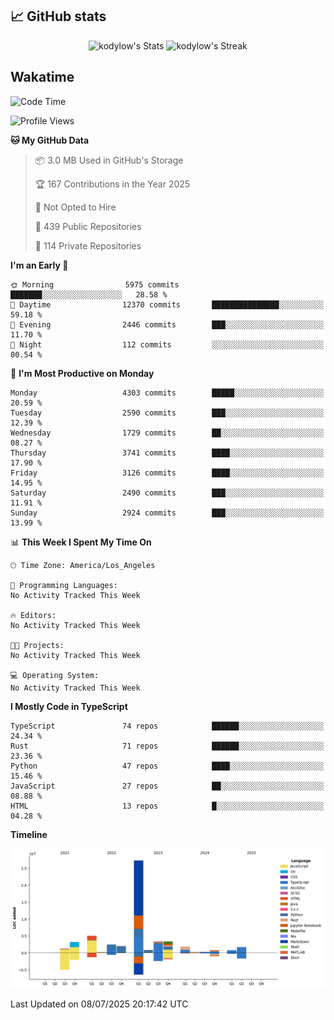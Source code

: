 ## 📈 GitHub stats
<!--START_SECTION:github-->
<div class="badges-githubstats">
  <p align="center">
    <img src="https://github-readme-stats.vercel.app/api?username=kodylow&theme=tokyonight&show_icons=true&hide_border=true&count_private=true" alt="kodylow's Stats" height="165">
    <img src="https://github-readme-streak-stats.herokuapp.com/?user=kodylow&theme=tokyonight&hide_border=true" alt="kodylow's Streak" height="165">
  </p>
</div>
<!--END_SECTION:github-->

## Wakatime 
<!--START_SECTION:waka-->
![Code Time](http://img.shields.io/badge/Code%20Time-1%2C294%20hrs%2031%20mins-blue)

![Profile Views](http://img.shields.io/badge/Profile%20Views-0-blue)

**🐱 My GitHub Data** 

> 📦 3.0 MB Used in GitHub's Storage 
 > 
> 🏆 167 Contributions in the Year 2025
 > 
> 🚫 Not Opted to Hire
 > 
> 📜 439 Public Repositories 
 > 
> 🔑 114 Private Repositories 
 > 
**I'm an Early 🐤** 

```text
🌞 Morning                5975 commits        ███████░░░░░░░░░░░░░░░░░░   28.58 % 
🌆 Daytime                12370 commits       ███████████████░░░░░░░░░░   59.18 % 
🌃 Evening                2446 commits        ███░░░░░░░░░░░░░░░░░░░░░░   11.70 % 
🌙 Night                  112 commits         ░░░░░░░░░░░░░░░░░░░░░░░░░   00.54 % 
```
📅 **I'm Most Productive on Monday** 

```text
Monday                   4303 commits        █████░░░░░░░░░░░░░░░░░░░░   20.59 % 
Tuesday                  2590 commits        ███░░░░░░░░░░░░░░░░░░░░░░   12.39 % 
Wednesday                1729 commits        ██░░░░░░░░░░░░░░░░░░░░░░░   08.27 % 
Thursday                 3741 commits        ████░░░░░░░░░░░░░░░░░░░░░   17.90 % 
Friday                   3126 commits        ████░░░░░░░░░░░░░░░░░░░░░   14.95 % 
Saturday                 2490 commits        ███░░░░░░░░░░░░░░░░░░░░░░   11.91 % 
Sunday                   2924 commits        ███░░░░░░░░░░░░░░░░░░░░░░   13.99 % 
```


📊 **This Week I Spent My Time On** 

```text
🕑︎ Time Zone: America/Los_Angeles

💬 Programming Languages: 
No Activity Tracked This Week

🔥 Editors: 
No Activity Tracked This Week

🐱‍💻 Projects: 
No Activity Tracked This Week

💻 Operating System: 
No Activity Tracked This Week
```

**I Mostly Code in TypeScript** 

```text
TypeScript               74 repos            ██████░░░░░░░░░░░░░░░░░░░   24.34 % 
Rust                     71 repos            ██████░░░░░░░░░░░░░░░░░░░   23.36 % 
Python                   47 repos            ████░░░░░░░░░░░░░░░░░░░░░   15.46 % 
JavaScript               27 repos            ██░░░░░░░░░░░░░░░░░░░░░░░   08.88 % 
HTML                     13 repos            █░░░░░░░░░░░░░░░░░░░░░░░░   04.28 % 
```



**Timeline**

![Lines of Code chart](https://raw.githubusercontent.com/Kodylow/Kodylow/master/assets/bar_graph.png)


 Last Updated on 08/07/2025 20:17:42 UTC
<!--END_SECTION:waka-->
